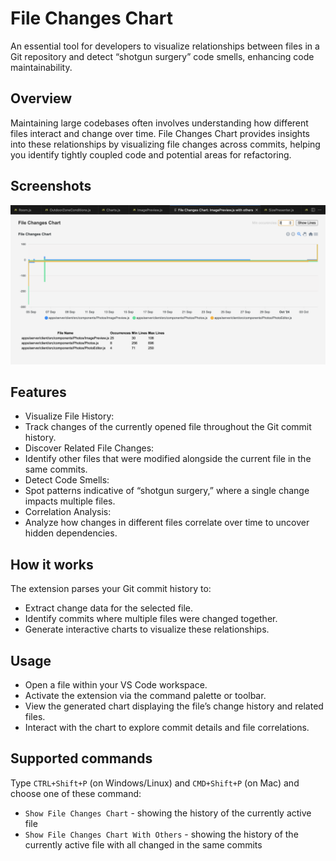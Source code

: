 # File Changes Chart
An essential tool for developers to visualize relationships between files in a Git repository and detect “shotgun surgery” code smells, enhancing code maintainability.

## Overview
Maintaining large codebases often involves understanding how different files interact and change over time. File Changes Chart provides insights into these relationships by visualizing file changes across commits, helping you identify tightly coupled code and potential areas for refactoring.

## Screenshots
![Preview](screenshot.png)

## Features
- Visualize File History:
- Track changes of the currently opened file throughout the Git commit history.
- Discover Related File Changes:
- Identify other files that were modified alongside the current file in the same commits.
- Detect Code Smells:
- Spot patterns indicative of “shotgun surgery,” where a single change impacts multiple files.
- Correlation Analysis:
- Analyze how changes in different files correlate over time to uncover hidden dependencies.

## How it works
The extension parses your Git commit history to:
- Extract change data for the selected file.
- Identify commits where multiple files were changed together.
- Generate interactive charts to visualize these relationships.

## Usage
- Open a file within your VS Code workspace.
- Activate the extension via the command palette or toolbar.
- View the generated chart displaying the file’s change history and related files.
- Interact with the chart to explore commit details and file correlations.

## Supported commands
Type `CTRL+Shift+P` (on Windows/Linux) and `CMD+Shift+P` (on Mac) and choose one of these command:
- `Show File Changes Chart` - showing the history of the currently active file
- `Show File Changes Chart With Others` - showing the history of the currently active file with all changed in the same commits
